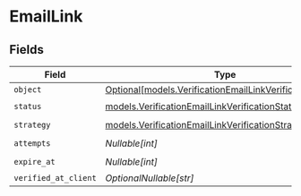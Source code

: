 # EmailLink


## Fields

| Field                                                                                                            | Type                                                                                                             | Required                                                                                                         | Description                                                                                                      |
| ---------------------------------------------------------------------------------------------------------------- | ---------------------------------------------------------------------------------------------------------------- | ---------------------------------------------------------------------------------------------------------------- | ---------------------------------------------------------------------------------------------------------------- |
| `object`                                                                                                         | [Optional[models.VerificationEmailLinkVerificationObject]](../models/verificationemaillinkverificationobject.md) | :heavy_minus_sign:                                                                                               | N/A                                                                                                              |
| `status`                                                                                                         | [models.VerificationEmailLinkVerificationStatus](../models/verificationemaillinkverificationstatus.md)           | :heavy_check_mark:                                                                                               | N/A                                                                                                              |
| `strategy`                                                                                                       | [models.VerificationEmailLinkVerificationStrategy](../models/verificationemaillinkverificationstrategy.md)       | :heavy_check_mark:                                                                                               | N/A                                                                                                              |
| `attempts`                                                                                                       | *Nullable[int]*                                                                                                  | :heavy_check_mark:                                                                                               | N/A                                                                                                              |
| `expire_at`                                                                                                      | *Nullable[int]*                                                                                                  | :heavy_check_mark:                                                                                               | N/A                                                                                                              |
| `verified_at_client`                                                                                             | *OptionalNullable[str]*                                                                                          | :heavy_minus_sign:                                                                                               | N/A                                                                                                              |